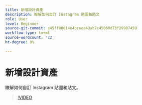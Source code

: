 ```yaml
---
title: 新增設計資產
description: 瞭解如何自訂 Instagram 貼圖和貼文
role: User
level: Beginner
source-git-commit: e45ff88014e4bceea43ab7c45069d73f29987459
workflow-type: tm+mt
source-wordcount: '22'
ht-degree: 0%

---
```


# 新增設計資產

瞭解如何自訂 Instagram 貼圖和貼文。

>[!VIDEO](https://video.tv.adobe.com/v/3420226?quality=12&learn=on&hidetitle=true)
